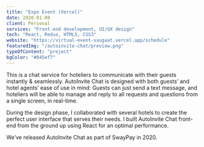 ```yaml
---
title: "Expo Event (Vercel)"
date: 2020-01-08
client: Personal
services: "Front-end development, UI/UX design"
tech: "React, Redux, HTML5, CSS3"
website: "https://virtual-event-saugaat.vercel.app/schedule"
featuredImg: "/autoinvite-chat/preview.png"
typeOfContent: "project"
bgColor: "#845ef7"
---
```


This is a chat service for hoteliers to communicate with their guests instantly & seamlessly. AutoInvite Chat is designed with both guests’ and hotel agents’ ease of use in mind: Guests can just send a text message, and hoteliers will be able to manage and reply to all requests and questions from a single screen, in real-time.

During the design phase, I collaborated with several hotels to create the perfect user interface that serves their needs. I built AutoInvite Chat front-end from the ground up using React for an optimal performance.

We’ve released AutoInvite Chat as part of SwayPay in 2020.
